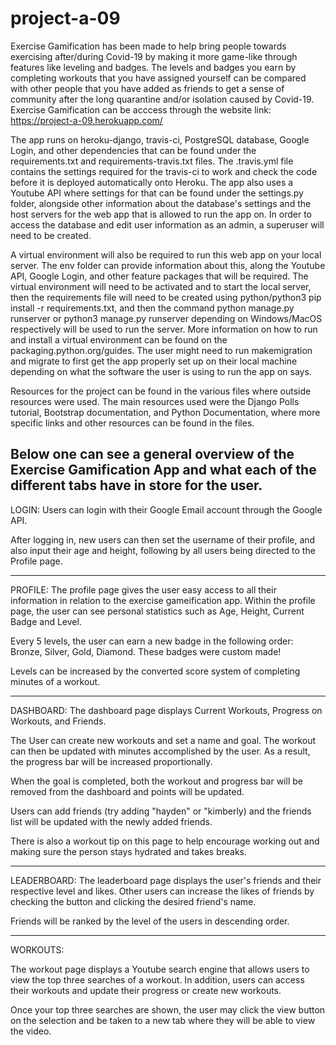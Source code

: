 # project-a-09

Exercise Gamification has been made to help bring people towards exercising after/during Covid-19 by making it more game-like through features like leveling and badges. The levels and badges you earn by completing workouts that you have assigned yourself can be compared with other people that you have added as friends to get a sense of community after the long quarantine and/or isolation caused by Covid-19. Exercise Gamification can be acccess through the website link:  https://project-a-09.herokuapp.com/

The app runs on heroku-django, travis-ci, PostgreSQL database, Google Login, and other dependencies that can be found under the requirements.txt and requirements-travis.txt files. The .travis.yml file contains the settings required for the travis-ci to work and check the code before it is deployed automatically onto Heroku. The app also uses a Youtube API where settings for that can be found under the settings.py folder, alongside other information about the database's settings and the host servers for the web app that is allowed to run the app on. In order to access the database and edit user information as an admin, a superuser will need to be created. 

A virtual environment will also be required to run this web app on your local server. The env folder can provide information about this, along the Youtube API, Google Login, and other feature packages that will be required. The virtual environment will need to be activated and to start the local server, then the requirements file will need to be created using python/python3 pip install -r requirements.txt, and then the command python manage.py runserver or python3 manage.py runserver depending on Windows/MacOS respectively will be used to run the server. More information on how to run and install a virtual environment can be found on the packaging.python.org/guides. The user might need to run makemigration and migrate to first get the app properly set up on their local machine depending on what the software the user is using to run the app on says.

Resources for the project can be found in the various files where outside resources were used. The main resources used were the Django Polls tutorial, Bootstrap documentation, and Python Documentation, where more specific links and other resources can be found in the files.

Below one can see a general overview of the Exercise Gamification App and what each of the different tabs have in store for the user.
---------------------------------------------------------------------

LOGIN:
Users can login with their Google Email account through the Google API.

After logging in, new users can then set the username of their profile, and
also input their age and height, following by all users being directed to the 
Profile page.

---------------------------------------------------------------------

PROFILE:
The profile page gives the user easy access to all their information
in relation to the exercise gameification app. Within the profile page, 
the user can see personal statistics such as Age, Height, Current Badge 
and Level. 

Every 5 levels, the user can earn a new badge in the following order: 
Bronze, Silver, Gold, Diamond. These badges were custom made!

Levels can be increased by the converted score system of completing 
minutes of a workout.

---------------------------------------------------------------------

DASHBOARD:
The dashboard page displays Current Workouts, Progress on Workouts,
and Friends.

The User can create new workouts and set a name and goal. The workout
can then be updated with minutes accomplished by the user. As a result,
the progress bar will be increased proportionally.

When the goal is completed, both the workout and progress bar will be 
removed from the dashboard and points will be updated.

Users can add friends (try adding "hayden" or "kimberly) and the friends
list will be updated with the newly added friends.

There is also a workout tip on this page to help encourage working out
and making sure the person stays hydrated and takes breaks.

---------------------------------------------------------------------

LEADERBOARD:
The leaderboard page displays the user's friends and their respective 
level and likes. Other users can increase the likes of friends by 
checking the button and clicking the desired friend's name.

Friends will be ranked by the level of the users in descending order.

---------------------------------------------------------------------

WORKOUTS:

The workout page displays a Youtube search engine that allows users to
view the top three searches of a workout. In addition, users can access
their workouts and update their progress or create new workouts.

Once your top three searches are shown, the user may click the view
button on the selection and be taken to a new tab where they will be able
to view the video. 
